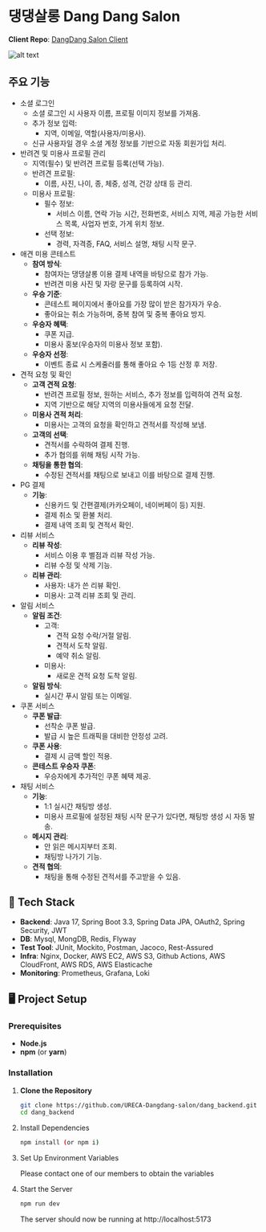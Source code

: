 # 댕댕살롱 Dang Dang Salon

**Client Repo**: [DangDang Salon Client](https://github.com/Ureca-Dangdang-salon/dang_client)

![alt text](https://github.com/Ureca-Dangdang-salon/dang_client/raw/main/public/images/%EC%86%8C%EA%B0%9C%EA%B8%80.jpg)

## 주요 기능

- 소셜 로그인
  - 소셜 로그인 시 사용자 이름, 프로필 이미지 정보를 가져옴.
  - 추가 정보 입력:
    - 지역, 이메일, 역할(사용자/미용사).
  - 신규 사용자일 경우 소셜 계정 정보를 기반으로 자동 회원가입 처리.
- 반려견 및 미용사 프로필 관리
    - 지역(필수) 및 반려견 프로필 등록(선택 가능).
    - 반려견 프로필:
      - 이름, 사진, 나이, 종, 체중, 성격, 건강 상태 등 관리.
  - 미용사 프로필:
    - 필수 정보:
      - 서비스 이름, 연락 가능 시간, 전화번호, 서비스 지역, 제공 가능한 서비스 목록, 사업자 번호, 가게 위치 정보.
    - 선택 정보:
      - 경력, 자격증, FAQ, 서비스 설명, 채팅 시작 문구.
- 애견 미용 콘테스트
  - **참여 방식**:
    - 참여자는 댕댕살롱 이용 결제 내역을 바탕으로 참가 가능.
    - 반려견 미용 사진 및 자랑 문구를 등록하여 시작.
  - **우승 기준**:
    - 콘테스트 페이지에서 좋아요를 가장 많이 받은 참가자가 우승.
    - 좋아요는 취소 가능하며, 중복 참여 및 중복 좋아요 방지.
  - **우승자 혜택**:
    - 쿠폰 지급.
    - 미용사 홍보(우승자의 미용사 정보 포함).
  - **우승자 선정**:
    - 이벤트 종료 시 스케줄러를 통해 좋아요 수 1등 산정 후 저장.
- 견적 요청 및 확인
  - **고객 견적 요청**:
    - 반려견 프로필 정보, 원하는 서비스, 추가 정보를 입력하여 견적 요청.
    - 지역 기반으로 해당 지역의 미용사들에게 요청 전달.
  - **미용사 견적 처리**:
    - 미용사는 고객의 요청을 확인하고 견적서를 작성해 보냄.
  - **고객의 선택**:
    - 견적서를 수락하여 결제 진행.
    - 추가 협의를 위해 채팅 시작 가능.
  - **채팅을 통한 협의**:
    - 수정된 견적서를 채팅으로 보내고 이를 바탕으로 결제 진행.
- PG 결제
  - **기능**:
    - 신용카드 및 간편결제(카카오페이, 네이버페이 등) 지원.
    - 결제 취소 및 환불 처리.
    - 결제 내역 조회 및 견적서 확인.
- 리뷰 서비스
  - **리뷰 작성**:
    - 서비스 이용 후 별점과 리뷰 작성 가능.
    - 리뷰 수정 및 삭제 기능.
  - **리뷰 관리**:
    - 사용자: 내가 쓴 리뷰 확인.
    - 미용사: 고객 리뷰 조회 및 관리.
- 알림 서비스
  - **알림 조건**:
    - 고객:
      - 견적 요청 수락/거절 알림.
      - 견적서 도착 알림.
      - 예약 취소 알림.
    - 미용사:
      - 새로운 견적 요청 도착 알림.
  - **알림 방식**:
    - 실시간 푸시 알림 또는 이메일.
- 쿠폰 서비스
  - **쿠폰 발급**:
    - 선착순 쿠폰 발급.
    - 발급 시 높은 트래픽을 대비한 안정성 고려.
  - **쿠폰 사용**:
    - 결제 시 금액 할인 적용.
  - **콘테스트 우승자 쿠폰**:
    - 우승자에게 추가적인 쿠폰 혜택 제공.
- 채팅 서비스
  - **기능**:
    - 1:1 실시간 채팅방 생성.
    - 미용사 프로필에 설정된 채팅 시작 문구가 있다면, 채팅방 생성 시 자동 발송.
  - **메시지 관리**:
    - 안 읽은 메시지부터 조회.
    - 채팅방 나가기 기능.
  - **견적 협의**:
    - 채팅을 통해 수정된 견적서를 주고받을 수 있음.

## 🔨 Tech Stack

- **Backend**: Java 17, Spring Boot 3.3, Spring Data JPA, OAuth2, Spring Security, JWT
- **DB**: Mysql, MongDB, Redis, Flyway
- **Test Tool**: JUnit, Mockito, Postman, Jacoco, Rest-Assured
- **Infra**: Nginx, Docker, AWS EC2, AWS S3, Github Actions, AWS CloudFront, AWS RDS, AWS Elasticache
- **Monitoring**: Prometheus, Grafana, Loki

## 🖥️ Project Setup

### **Prerequisites**

- **Node.js**
- **npm** (or **yarn**)

### **Installation**

1. **Clone the Repository**

   ```bash
   git clone https://github.com/URECA-Dangdang-salon/dang_backend.git
   cd dang_backend
   ```

2. Install Dependencies
   ```bash
   npm install (or npm i)
   ```
3. Set Up Environment Variables

   Please contact one of our members to obtain the variables

4. Start the Server
   ```bash
   npm run dev
   ```
   The server should now be running at http://localhost:5173

